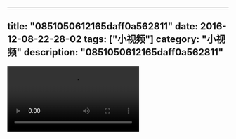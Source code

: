
---
title: "0851050612165daff0a562811"
date: 2016-12-08-22-28-02
tags: ["小视频"]
category: "小视频"
description: "0851050612165daff0a562811"
---
<video src="http://ohtsqip0g.bkt.clouddn.com/0851050612165daff0a562811.mp4" controls="controls"></video>

